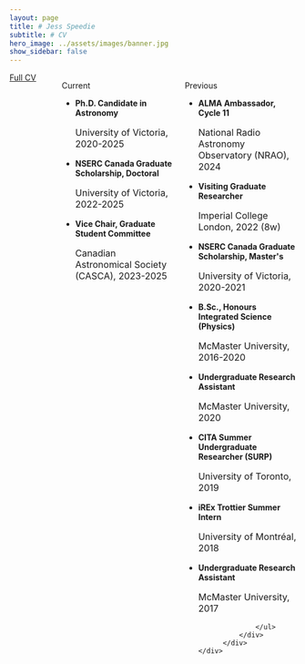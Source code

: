 ```yaml
---
layout: page
title: # Jess Speedie
subtitle: # CV
hero_image: ../assets/images/banner.jpg
show_sidebar: false
---
```


<!-- <div class="box">
  <div class="buttons is-centered">
    <a href="JessicaSpeedie-CV.pdf" target="_blank" title="Jess Speedie: CV" class="button is-link is-outlined is-large">Full CV</a>
  </div>
</div> -->

<div class="columns">
    <div class="column is-narrow">
        <div class="box" style="width: 150px;">
          <a href="JessicaSpeedie-CV.pdf" target="_blank" title="Jess Speedie: CV" class="button is-link  is-outlined is-medium">Full CV</a>
        </div>
    </div>
  <div class="column">
      <div class="columns">
          <div class="column is-half">
              <div class="box">
                <p class="title is-4">Current</p>
                <ul>
                    <li><b>Ph.D. Candidate in Astronomy</b><p style="font-size:16px">University of Victoria, 2020-2025</p></li>
                    <li><b>NSERC Canada Graduate Scholarship, Doctoral</b><p style="font-size:16px">University of Victoria, 2022-2025</p></li>
                    <li><b>Vice Chair, Graduate Student Committee</b><p style="font-size:16px">Canadian Astronomical Society (CASCA), 2023-2025</p></li>
                </ul>
              </div>
          </div>
          <div class="column">
              <div class="box">
                  <p class="title is-4">Previous</p>
                  <ul>
                      <li><b>ALMA Ambassador, Cycle 11</b><p style="font-size:16px">National Radio Astronomy Observatory (NRAO), 2024</p></li>
                      <li><b>Visiting Graduate Researcher</b><p style="font-size:16px">Imperial College London, 2022 (8w)</p></li>
                      <li><b>NSERC Canada Graduate Scholarship, Master's</b><p style="font-size:16px">University of Victoria, 2020-2021</p></li>
                      <li><b>B.Sc., Honours Integrated Science (Physics)</b><p style="font-size:16px">McMaster University, 2016-2020</p></li>
                      <li><b>Undergraduate Research Assistant</b><p style="font-size:16px">McMaster University, 2020</p></li>
                      <li><b>CITA Summer Undergraduate Researcher (SURP)</b><p style="font-size:16px">University of Toronto, 2019</p></li>
                      <li><b>iREx Trottier Summer Intern</b><p style="font-size:16px">University of Montréal, 2018</p></li>
                      <li><b>Undergraduate Research Assistant</b><p style="font-size:16px">McMaster University, 2017</p></li>

                  </ul>
              </div>
          </div>
    </div>
</div>


<!-- <section class="hero is-small is-primary">
  <div class="hero-body">
    <p>Ph.D. Candidate in Astronomy</p>
    <p>ALMA Ambassador</p>
    <p>NSERC CGS-D Award Holder</p>
    <p>CASCA GSC Vice Chair</p>
  </div>
</section> -->
